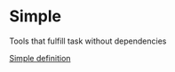 # Simple

Tools that fulfill task without dependencies

[Simple definition](https://youtu.be/SxdOUGdseq4?t=195)
